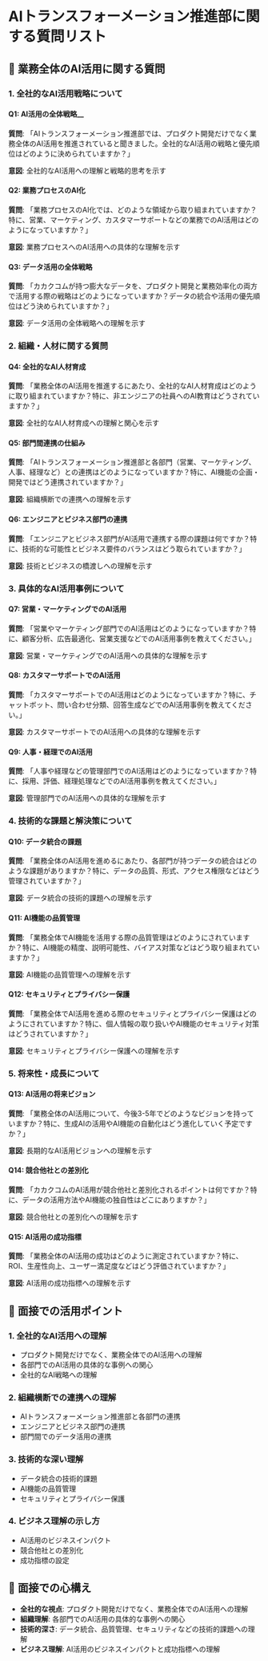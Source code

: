 # AIトランスフォーメーション推進部に関する質問リスト

## 🎯 業務全体のAI活用に関する質問

### 1. **全社的なAI活用戦略について**

#### Q1: AI活用の全体戦略__
**質問**: 「AIトランスフォーメーション推進部では、プロダクト開発だけでなく業務全体のAI活用を推進されていると聞きました。全社的なAI活用の戦略と優先順位はどのように決められていますか？」

**意図**: 全社的なAI活用への理解と戦略的思考を示す

#### Q2: 業務プロセスのAI化
**質問**: 「業務プロセスのAI化では、どのような領域から取り組まれていますか？特に、営業、マーケティング、カスタマーサポートなどの業務でのAI活用はどのようになっていますか？」

**意図**: 業務プロセスへのAI活用への具体的な理解を示す

#### Q3: データ活用の全体戦略
**質問**: 「カカクコムが持つ膨大なデータを、プロダクト開発と業務効率化の両方で活用する際の戦略はどのようになっていますか？データの統合や活用の優先順位はどう決められていますか？」

**意図**: データ活用の全体戦略への理解を示す

### 2. **組織・人材に関する質問**

#### Q4: 全社的なAI人材育成
**質問**: 「業務全体のAI活用を推進するにあたり、全社的なAI人材育成はどのように取り組まれていますか？特に、非エンジニアの社員へのAI教育はどうされていますか？」

**意図**: 全社的なAI人材育成への理解と関心を示す

#### Q5: 部門間連携の仕組み
**質問**: 「AIトランスフォーメーション推進部と各部門（営業、マーケティング、人事、経理など）との連携はどのようになっていますか？特に、AI機能の企画・開発ではどう連携されていますか？」

**意図**: 組織横断での連携への理解を示す

#### Q6: エンジニアとビジネス部門の連携
**質問**: 「エンジニアとビジネス部門がAI活用で連携する際の課題は何ですか？特に、技術的な可能性とビジネス要件のバランスはどう取られていますか？」

**意図**: 技術とビジネスの橋渡しへの理解を示す

### 3. **具体的なAI活用事例について**

#### Q7: 営業・マーケティングでのAI活用
**質問**: 「営業やマーケティング部門でのAI活用はどのようになっていますか？特に、顧客分析、広告最適化、営業支援などでのAI活用事例を教えてください。」

**意図**: 営業・マーケティングでのAI活用への具体的な理解を示す

#### Q8: カスタマーサポートでのAI活用
**質問**: 「カスタマーサポートでのAI活用はどのようになっていますか？特に、チャットボット、問い合わせ分類、回答生成などでのAI活用事例を教えてください。」

**意図**: カスタマーサポートでのAI活用への具体的な理解を示す

#### Q9: 人事・経理でのAI活用
**質問**: 「人事や経理などの管理部門でのAI活用はどのようになっていますか？特に、採用、評価、経理処理などでのAI活用事例を教えてください。」

**意図**: 管理部門でのAI活用への具体的な理解を示す

### 4. **技術的な課題と解決策について**

#### Q10: データ統合の課題
**質問**: 「業務全体のAI活用を進めるにあたり、各部門が持つデータの統合はどのような課題がありますか？特に、データの品質、形式、アクセス権限などはどう管理されていますか？」

**意図**: データ統合の技術的課題への理解を示す

#### Q11: AI機能の品質管理
**質問**: 「業務全体でAI機能を活用する際の品質管理はどのようにされていますか？特に、AI機能の精度、説明可能性、バイアス対策などはどう取り組まれていますか？」

**意図**: AI機能の品質管理への理解を示す

#### Q12: セキュリティとプライバシー保護
**質問**: 「業務全体でAI活用を進める際のセキュリティとプライバシー保護はどのようにされていますか？特に、個人情報の取り扱いやAI機能のセキュリティ対策はどうされていますか？」

**意図**: セキュリティとプライバシー保護への理解を示す

### 5. **将来性・成長について**

#### Q13: AI活用の将来ビジョン
**質問**: 「業務全体のAI活用について、今後3-5年でどのようなビジョンを持っていますか？特に、生成AIの活用やAI機能の自動化はどう進化していく予定ですか？」

**意図**: 長期的なAI活用ビジョンへの理解を示す

#### Q14: 競合他社との差別化
**質問**: 「カカクコムのAI活用が競合他社と差別化されるポイントは何ですか？特に、データの活用方法やAI機能の独自性はどこにありますか？」

**意図**: 競合他社との差別化への理解を示す

#### Q15: AI活用の成功指標
**質問**: 「業務全体のAI活用の成功はどのように測定されていますか？特に、ROI、生産性向上、ユーザー満足度などはどう評価されていますか？」

**意図**: AI活用の成功指標への理解を示す

## 🎯 面接での活用ポイント

### 1. **全社的なAI活用への理解**
- プロダクト開発だけでなく、業務全体でのAI活用への理解
- 各部門でのAI活用の具体的な事例への関心
- 全社的なAI戦略への理解

### 2. **組織横断での連携への理解**
- AIトランスフォーメーション推進部と各部門の連携
- エンジニアとビジネス部門の連携
- 部門間でのデータ活用の連携

### 3. **技術的な深い理解**
- データ統合の技術的課題
- AI機能の品質管理
- セキュリティとプライバシー保護

### 4. **ビジネス理解の示し方**
- AI活用のビジネスインパクト
- 競合他社との差別化
- 成功指標の設定

## 📝 面接での心構え

- **全社的な視点**: プロダクト開発だけでなく、業務全体でのAI活用への理解
- **組織理解**: 各部門でのAI活用の具体的な事例への関心
- **技術的深さ**: データ統合、品質管理、セキュリティなどの技術的課題への理解
- **ビジネス理解**: AI活用のビジネスインパクトと成功指標への理解




